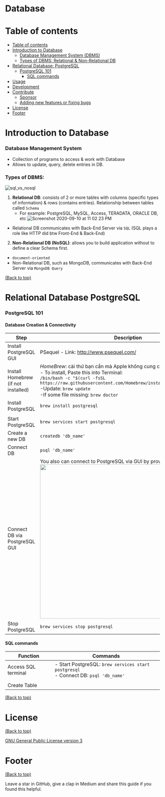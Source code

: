 # Database

# Table of contents
- [Table of contents](#table-of-contents)
- [Introduction to Database](#introduction-to-database)
   - [Database Management System (DBMS)](#database-management-system) 
   - [Types of DBMS: Relational & Non-Relational DB](#types-of-dbms) 
- [Relational Database: PostgreSQL](#relational-database-postgresql)
   - [PostgreSQL 101](#postgresql-101) 
      - [SQL commands](#sql-commands)
- [Usage](#usage)
- [Development](#development)
- [Contribute](#contribute)
    - [Sponsor](#sponsor)
    - [Adding new features or fixing bugs](#adding-new-features-or-fixing-bugs)
- [License](#license)
- [Footer](#footer)

# Introduction to Database
### Database Management System

- Collection of programs to access & work with Database
- Allows to update, query, delete entries in DB.
### Types of DBMS:
![sql_vs_nosql](https://user-images.githubusercontent.com/64508435/92753545-93f61280-f3bc-11ea-81d7-77181f2105b0.png)

1. **Relational DB**: consists of 2 or more tables with columns (specific types of information) & rows (contains entries). Relationship between tables called `Schema`
    - For example: PostgreSQL, MySQL, Access, TERADATA, ORACLE DB, etc
    ![Screenshot 2020-09-10 at 11 02 23 PM](https://user-images.githubusercontent.com/64508435/92751029-33fe6c80-f3ba-11ea-9084-9c9470bc0eb3.png)

- Relational DB communicates with Back-End Server via `SQL` (SQL plays a role like HTTP did btw Front-End & Back-End)

2. **Non-Relational DB (NoSQL)**: allows you to build application without to define a clear Schema first.
- `document-oriented` 
- Non-Relational DB, such as MongoDB, communicates with Back-End Server via `MongoDB Query`

[(Back to top)](#table-of-contents)

# Relational Database PostgreSQL
### PostgreSQL 101
#### Database Creation & Connectivity
|Step |Description   |   
|---|---|
| Install PostgreSQL GUI  |  PSequel - Link: http://www.psequel.com/  |  
|Install Homebrew (if not installed)| *HomeBrew*: cài thứ bạn cần mà Apple không cung cấp<br>- To install, Paste this into Terminal: <br> `/bin/bash -c "$(curl -fsSL https://raw.githubusercontent.com/Homebrew/install/master/install.sh)"`<br>-Update: `brew update`<br>-If some file missing: `brew doctor`|
| Install PostgreSQL | `brew install postgresql` |
|||
| Start PostgreSQL | `brew services start postgresql` |
| Create a new DB| `createdb 'db_name'` |
| Connect DB | `psql 'db_name'` |
| Connect DB via PostgreSQL GUI| You also can connect to PostgreSQL via GUI by providing `db_name` <img src="https://user-images.githubusercontent.com/64508435/93224480-b795d000-f7a3-11ea-9cf6-38034c225ecb.png" width="500"> |
| Stop PostgreSQL | `brew services stop postgresql` |

#### SQL commands

| Function| Commands|
|---|---|
|Access SQL terminal| - Start PostgreSQL: `brew services start postgresql`<br> - Connect DB: `psql 'db_name'` |
|||
|Create Table||

[(Back to top)](#table-of-contents)
# License
[(Back to top)](#table-of-contents)

<!-- Adding the license to README is a good practice so that people can easily refer to it.

Make sure you have added a LICENSE file in your project folder. **Shortcut:** Click add new file in your root of your repo in GitHub > Set file name to LICENSE > GitHub shows LICENSE templates > Choose the one that best suits your project!

I personally add the name of the license and provide a link to it like below. -->

[GNU General Public License version 3](https://opensource.org/licenses/GPL-3.0)

# Footer
[(Back to top)](#table-of-contents)

<!-- Let's also add a footer because I love footers and also you **can** use this to convey important info.

Let's make it an image because by now you have realised that multimedia in images == cool(*please notice the subtle programming joke). -->

Leave a star in GitHub, give a clap in Medium and share this guide if you found this helpful.

<!-- Add the footer here -->

<!-- ![Footer](https://github.com/navendu-pottekkat/awesome-readme/blob/master/fooooooter.png) -->
